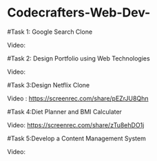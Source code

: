# Codecrafters-Web-Dev-

#Task 1: Google Search Clone

Video: 


#Task 2: Design Portfolio using Web Technologies

Video: 


#Task 3:Design Netflix Clone 

Video :  https://screenrec.com/share/pEZrJU8Qhn

#Task 4:Diet Planner and BMI Calculater

Video: https://screenrec.com/share/zTu8ehDO1j

#Task 5:Develop a Content Management System

Video:


